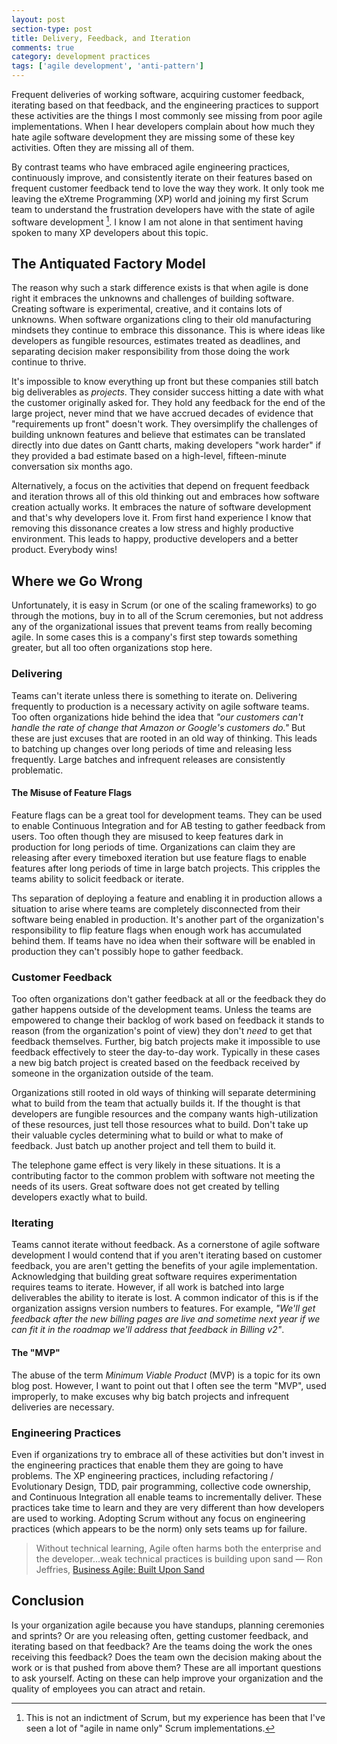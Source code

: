 ```yaml
---
layout: post
section-type: post
title: Delivery, Feedback, and Iteration 
comments: true
category: development practices
tags: ['agile development', 'anti-pattern']
---
```


Frequent deliveries of working software, acquiring customer feedback, iterating based on that feedback, and the engineering practices to support these activities are the things I most commonly see missing from poor agile implementations. When I hear developers complain about how much they hate agile software development they are missing some of these key activities. Often they are missing all of them. 

By contrast teams who have embraced agile engineering practices, continuously improve, and consistently iterate on their features based on frequent customer feedback tend to love the way they work. It only took me leaving the eXtreme Programming (XP) world and joining my first Scrum team to understand the frustration developers have with the state of agile software development [^1]. I know I am not alone in that sentiment having spoken to many XP developers about this topic. 

## The Antiquated Factory Model 

The reason why such a stark difference exists is that when agile is done right it embraces the unknowns and challenges of building software. Creating software is experimental, creative, and it contains lots of unknowns. When software organizations cling to their old manufacturing mindsets they continue to embrace this dissonance. This is where ideas like developers as fungible resources, estimates treated as deadlines, and separating decision maker responsibility from those doing the work continue to thrive. 

It's impossible to know everything up front but these companies still batch big deliverables as *projects*. They consider success hitting a date with what the customer originally asked for. They hold any feedback for the end of the large project, never mind that we have accrued decades of evidence that "requirements up front" doesn't work. They oversimplify the challenges of building unknown features and believe that estimates can be translated directly into due dates on Gantt charts, making developers "work harder" if they provided a bad estimate based on a high-level, fifteen-minute conversation six months ago.

Alternatively, a focus on the activities that depend on frequent feedback and iteration throws all of this old thinking out and embraces how software creation actually works. It embraces the nature of software development and that's why developers love it. From first hand experience I know that removing this dissonance creates a low stress and highly productive environment. This leads to happy, productive developers and a better product. Everybody wins!

## Where we Go Wrong 

Unfortunately, it is easy in Scrum (or one of the scaling frameworks) to go through the motions, buy in to all of the Scrum ceremonies, but not address any of the organizational issues that prevent teams from really becoming agile. In some cases this is a company's first step towards something greater, but all too often organizations stop here. 

### Delivering

Teams can't iterate unless there is something to iterate on. Delivering frequently to production is a necessary activity on agile software teams. Too often organizations hide behind the idea that *"our customers can't handle the rate of change that Amazon or Google's customers do."* But these are just excuses that are rooted in an old way of thinking. This leads to batching up changes over long periods of time and releasing less frequently. Large batches and infrequent releases are consistently problematic. 

#### The Misuse of Feature Flags

Feature flags can be a great tool for development teams. They can be used to enable Continuous Integration and for AB testing to gather feedback from users. Too often though they are misused to keep features dark in production for long periods of time. Organizations can claim they are releasing after every timeboxed iteration but use feature flags to enable features after long periods of time in large batch projects. This cripples the teams ability to solicit feedback or iterate. 

Ths separation of deploying a feature and enabling it in production allows a situation to arise where teams are completely disconnected from their software being enabled in production. It's another part of the organization's responsibility to flip feature flags when enough work has accumulated behind them. If teams have no idea when their software will be enabled in production they can't possibly hope to gather feedback. 

### Customer Feedback

Too often organizations don't gather feedback at all or the feedback they do gather happens outside of the development teams. Unless the teams are empowered to change their backlog of work based on feedback it stands to reason (from the organization's point of view) they don't *need* to get that feedback themselves. Further, big batch projects make it impossible to use feedback effectively to steer the day-to-day work. Typically in these cases a new big batch project is created based on the feedback received by someone in the organization outside of the team.

Organizations still rooted in old ways of thinking will separate determining what to build from the team that actually builds it. If the thought is that developers are fungible resources and the company wants high-utilization of these resources, just tell those resources what to build. Don't take up their valuable cycles determining what to build or what to make of feedback. Just batch up another project and tell them to build it. 

The telephone game effect is very likely in these situations. It is a contributing factor to the common problem with software not meeting the needs of its users. Great software does not get created by telling developers exactly what to build.

### Iterating

Teams cannot iterate without feedback. As a cornerstone of agile software development I would contend that if you aren't iterating based on customer feedback, you are aren't getting the benefits of your agile implementation. Acknowledging that building great software requires experimentation requires teams to iterate. However, if all work is batched into large deliverables the ability to iterate is lost. A common indicator of this is if the organization assigns version numbers to features. For example, *"We'll get feedback after the new billing pages are live and sometime next year if we can fit it in the roadmap we'll address that feedback in Billing v2"*.

#### The "MVP"

The abuse of the term *Minimum Viable Product* (MVP) is a topic for its own blog post. However, I want to point out that I often see the term "MVP", used improperly, to make excuses why big batch projects and infrequent deliveries are necessary. 

### Engineering Practices

Even if organizations try to embrace all of these activities but don't invest in the engineering practices that enable them they are going to have problems. The XP engineering practices, including refactoring / Evolutionary Design, TDD, pair programming, collective code ownership, and Continuous Integration all enable teams to incrementally deliver. These practices take time to learn and they are very different than how developers are used to working. Adopting Scrum without any focus on engineering practices (which appears to be the norm) only sets teams up for failure.

> Without technical learning, Agile often harms both the enterprise and the developer...weak technical practices is building upon sand
> &mdash; Ron Jeffries, [Business Agile: Built Upon Sand](http://ronjeffries.com/articles/017-08ff/sand/)

## Conclusion
Is your organization agile because you have standups, planning ceremonies and sprints? Or are you releasing often, getting customer feedback, and iterating based on that feedback? Are the teams doing the work the ones receiving this feedback? Does the team own the decision making about the work or is that pushed from above them? These are all important questions to ask yourself. Acting on these can help improve your organization and the quality of employees you can atract and retain. 

[^1]: This is not an indictment of Scrum, but my experience has been that I've seen a lot of "agile in name only" Scrum implementations. 